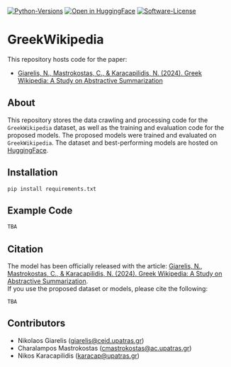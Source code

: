 [![Python-Versions](https://img.shields.io/badge/python-3.10-blue.svg)]()
[![Open in HuggingFace](https://img.shields.io/badge/%F0%9F%A4%97-Open_in_HuggingFace-orange)](https://huggingface.co/IMISLab/)
[![Software-License](https://img.shields.io/badge/License-Apache--2.0-green)](https://github.com/NC0DER/LMRank/blob/main/LICENSE)

# GreekWikipedia
This repository hosts code for the paper:
* [Giarelis, N., Mastrokostas, C., & Karacapilidis, N. (2024). Greek Wikipedia: A Study on Abstractive Summarization]()


## About
This repository stores the data crawling and processing code for the `GreekWikipedia` dataset, as well as the training and evaluation code for the proposed models.
The proposed models were trained and evaluated on `GreekWikipedia`.
The dataset and best-performing models are hosted on [HuggingFace](https://huggingface.co/IMISLab).


## Installation
```
pip install requirements.txt
```

## Example Code
```python
TBA
```

## Citation
The model has been officially released with the article: [Giarelis, N., Mastrokostas, C., & Karacapilidis, N. (2024). Greek Wikipedia: A Study on Abstractive Summarization]().  
If you use the proposed dataset or models, please cite the following:

```
TBA
```

## Contributors
* Nikolaos Giarelis (giarelis@ceid.upatras.gr)
* Charalampos Mastrokostas (cmastrokostas@ac.upatras.gr)
* Nikos Karacapilidis (karacap@upatras.gr)
